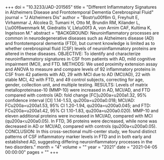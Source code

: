 +++
doi = "10.3233/JAD-201565"
title = "Different Inflammatory Signatures in Alzheimers Disease and Frontotemporal Dementia Cerebrospinal Fluid"
journal = "J Alzheimers Dis"
author = "Bostr\u00f6m G, Freyhult E, Virhammar J, Alcolea D, Tumani H, Otto M, Brundin RM, Kilander L, L\u00f6wenmark M, Giedraitis V, Lle\u00f3 A, von Arnim CAF, Kultima K, Ingelsson M."
abstract = "BACKGROUND: Neuroinflammatory processes are common in neurodegenerative diseases such as Alzheimers disease (AD) and frontotemporal dementia (FTD), but current knowledge is limited as to whether cerebrospinal fluid (CSF) levels of neuroinflammatory proteins are altered in these diseases. OBJECTIVE: To identify and characterize neuroinflammatory signatures in CSF from patients with AD, mild cognitive impairment (MCI), and FTD. METHODS: We used proximity extension assay and ANOVA to measure and compare levels of 92 inflammatory proteins in CSF from 42 patients with AD, 29 with MCI due to AD (MCI/AD), 22 with stable MCI, 42 with FTD, and 49 control subjects, correcting for age, gender, collection unit, and multiple testing. RESULTS: Levels of matrix metalloproteinase-10 (MMP-10) were increased in AD, MCI/AD, and FTD compared with controls (AD: fold change [FC]u200a=u200a1.32, 95% confidence interval [CI] 1.14-1.53, qu200a=u200a0.018; MCI/AD: FCu200a=u200a1.53, 95% CI 1.20-1.94, qu200a=u200a0.045; and FTD: FCu200a=u200a1.42, 95% CI 1.10-1.83, qu200a=u200a0.020). MMP-10 and eleven additional proteins were increased in MCI/AD, compared with MCI (qu200a<u200a0.05). In FTD, 36 proteins were decreased, while none was decreased in AD or MCI/AD, compared with controls (qu200a<u200a0.05). CONCLUSION: In this cross-sectional multi-center study, we found distinct patterns of CSF inflammatory marker levels in FTD and in both early and established AD, suggesting differing neuroinflammatory processes in the two disorders."
month = "4"
volume = ""
year = "2021"
date = "2021-04-05 00:00:00"
pages = ""
+++

